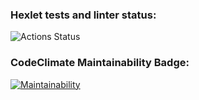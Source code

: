 ### Hexlet tests and linter status:
![Actions Status](/workflows/hexlet-check/badge.svg)

### CodeClimate Maintainability Badge:
[![Maintainability](https://api.codeclimate.com/v1/badges/bfcf6209ed1a6e7a919b/maintainability)](https://codeclimate.com/github/alexxanderlee/frontend-project-lvl1/maintainability)
